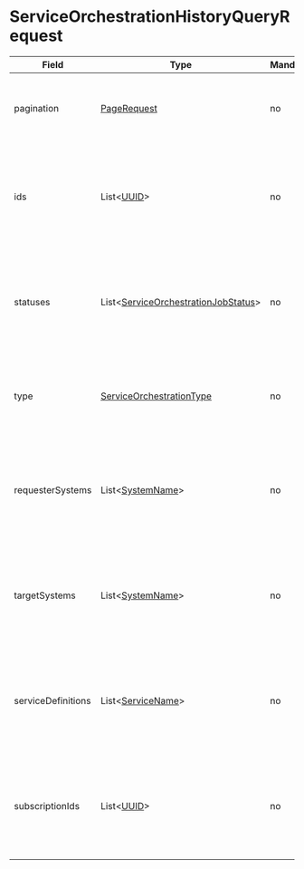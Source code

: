 # ServiceOrchestrationHistoryQueryRequest

Field | Type | Mandatory | Description
--- | --- | --- | ---
pagination | [PageRequest](../data-models/page-request.md) | no | Paging information about the queried lock records.
ids | List<[UUID](../primitives.md#uuid)> | no | Requester is looking for job records with any of the specified job identifiers.
statuses | List<[ServiceOrchestrationJobStatus](../primitives.md#serviceorchestrationjobstatus)> | no | Requester is looking for job records with any of the specified job statuses.
type | [ServiceOrchestrationType](../primitives.md#serviceorchestrationtype) | no | Requester is looking for job records with the specified type.
requesterSystems | List<[SystemName](../primitives.md#systemname)> | no | Requester is looking for job records with any of the specified requester systems.
targetSystems | List<[SystemName](../primitives.md#systemname)> | no | Requester is looking for job records with any of the specified target systems.
serviceDefinitions | List<[ServiceName](../primitives.md#servicename)> | no | Requester is looking for job records with any of the specified service definitions.
subscriptionIds | List<[UUID](../primitives.md#uuid)> | no | Requester is looking for job records with any of the specified subscription identifiers.

